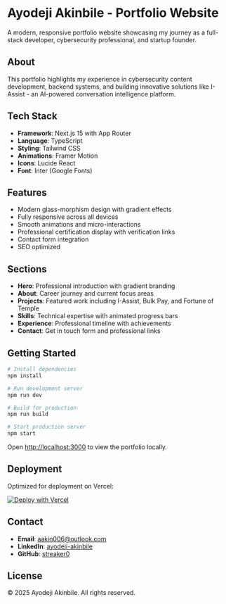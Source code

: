 # Ayodeji Akinbile - Portfolio Website

A modern, responsive portfolio website showcasing my journey as a full-stack developer, cybersecurity professional, and startup founder.

## About

This portfolio highlights my experience in cybersecurity content development, backend systems, and building innovative solutions like I-Assist - an AI-powered conversation intelligence platform.

## Tech Stack

- **Framework**: Next.js 15 with App Router
- **Language**: TypeScript
- **Styling**: Tailwind CSS
- **Animations**: Framer Motion
- **Icons**: Lucide React
- **Font**: Inter (Google Fonts)

## Features

- Modern glass-morphism design with gradient effects
- Fully responsive across all devices
- Smooth animations and micro-interactions
- Professional certification display with verification links
- Contact form integration
- SEO optimized

## Sections

- **Hero**: Professional introduction with gradient branding
- **About**: Career journey and current focus areas
- **Projects**: Featured work including I-Assist, Bulk Pay, and Fortune of Temple
- **Skills**: Technical expertise with animated progress bars
- **Experience**: Professional timeline with achievements
- **Contact**: Get in touch form and professional links

## Getting Started

```bash
# Install dependencies
npm install

# Run development server
npm run dev

# Build for production
npm run build

# Start production server
npm start
```

Open [http://localhost:3000](http://localhost:3000) to view the portfolio locally.

## Deployment

Optimized for deployment on Vercel:

[![Deploy with Vercel](https://vercel.com/button)](https://vercel.com/new/clone?repository-url=https://github.com/your-username/portfolio)

## Contact

- **Email**: aakin006@outlook.com
- **LinkedIn**: [ayodeji-akinbile](https://linkedin.com/in/ayodeji-akinbile)
- **GitHub**: [streaker0](https://github.com/streaker0)

## License

© 2025 Ayodeji Akinbile. All rights reserved.